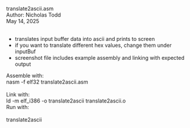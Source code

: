translate2ascii.asm<br/>
Author: Nicholas Todd<br/>
May 14, 2025<br/><br/>

- translates input buffer data into ascii and prints to screen<br/>
- if you want to translate different hex values, change them under inputBuf<br/>
- screenshot file includes example assembly and linking with expected output<br/>

Assemble with: <br/>
nasm -f elf32 translate2ascii.asm<br/><br/>
Link with:      
ld -m elf_i386 -o translate2ascii translate2ascii.o<br/>
Run with:<br/><br/>
translate2ascii
